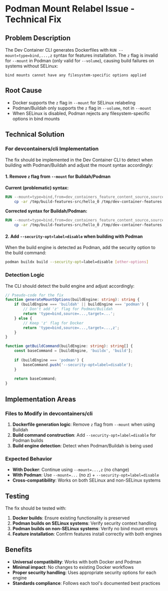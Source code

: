 # Podman Mount Relabel Issue - Technical Fix

## Problem Description

The Dev Container CLI generates Dockerfiles with `RUN --mount=type=bind,...,z` syntax for features installation. The `z` flag is invalid for `--mount` in Podman (only valid for `--volume`), causing build failures on systems without SELinux:

```
bind mounts cannot have any filesystem-specific options applied
```

## Root Cause

- Docker supports the `z` flag in `--mount` for SELinux relabeling
- Podman/Buildah only supports the `z` flag in `--volume`, not in `--mount`
- When SELinux is disabled, Podman rejects any filesystem-specific options in bind mounts

## Technical Solution

### For devcontainers/cli Implementation

The fix should be implemented in the Dev Container CLI to detect when building with Podman/Buildah and adjust the mount syntax accordingly:

#### 1. Remove `z` flag from `--mount` for Buildah/Podman

**Current (problematic) syntax:**
```dockerfile
RUN --mount=type=bind,from=dev_containers_feature_content_source,source=hello_0,target=/tmp/build-features-src/hello_0,z \
    cp -ar /tmp/build-features-src/hello_0 /tmp/dev-container-features
```

**Corrected syntax for Buildah/Podman:**
```dockerfile
RUN --mount=type=bind,from=dev_containers_feature_content_source,source=hello_0,target=/tmp/build-features-src/hello_0 \
    cp -ar /tmp/build-features-src/hello_0 /tmp/dev-container-features
```

#### 2. Add `--security-opt=label=disable` when building with Podman

When the build engine is detected as Podman, add the security option to the build command:

```bash
podman buildx build --security-opt=label=disable [other-options]
```

### Detection Logic

The CLI should detect the build engine and adjust accordingly:

```typescript
// Pseudo-code for the fix
function generateMountOptions(buildEngine: string): string {
    if (buildEngine === 'buildah' || buildEngine === 'podman') {
        // Don't add 'z' flag for Podman/Buildah
        return 'type=bind,source=...,target=...';
    } else {
        // Keep 'z' flag for Docker
        return 'type=bind,source=...,target=...,z';
    }
}

function getBuildCommand(buildEngine: string): string[] {
    const baseCommand = [buildEngine, 'buildx', 'build'];
    
    if (buildEngine === 'podman') {
        baseCommand.push('--security-opt=label=disable');
    }
    
    return baseCommand;
}
```

## Implementation Areas

### Files to Modify in devcontainers/cli

1. **Dockerfile generation logic**: Remove `z` flag from `--mount` when using Buildah
2. **Build command construction**: Add `--security-opt=label=disable` for Podman builds
3. **Build engine detection**: Detect when Podman/Buildah is being used

### Expected Behavior

- **With Docker**: Continue using `--mount=...,z` (no change)
- **With Podman**: Use `--mount=...` (no z) + `--security-opt=label=disable`
- **Cross-compatibility**: Works on both SELinux and non-SELinux systems

## Testing

The fix should be tested with:

1. **Docker builds**: Ensure existing functionality is preserved
2. **Podman builds on SELinux systems**: Verify security context handling
3. **Podman builds on non-SELinux systems**: Verify no bind mount errors
4. **Feature installation**: Confirm features install correctly with both engines

## Benefits

- **Universal compatibility**: Works with both Docker and Podman
- **Minimal impact**: No changes to existing Docker workflows
- **Proper security handling**: Uses appropriate security options for each engine
- **Standards compliance**: Follows each tool's documented best practices